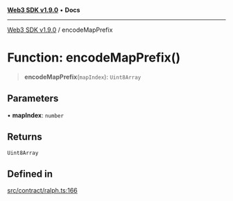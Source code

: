 [**Web3 SDK v1.9.0**](../README.md) • **Docs**

***

[Web3 SDK v1.9.0](../globals.md) / encodeMapPrefix

# Function: encodeMapPrefix()

> **encodeMapPrefix**(`mapIndex`): `Uint8Array`

## Parameters

• **mapIndex**: `number`

## Returns

`Uint8Array`

## Defined in

[src/contract/ralph.ts:166](https://github.com/Mystic-Nayy/alephium-web3/blob/ee41f5e0e7d7fb0b155fe62f05b2ac03772895ca/packages/web3/src/contract/ralph.ts#L166)
